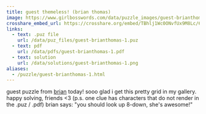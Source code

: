 ```yaml
---
title: guest themeless! (brian thomas)
image: https://www.girlbosswords.com/data/puzzle_images/guest-brianthomas-1.png
crosshare_embed_url: https://crosshare.org/embed/TBhlj1Wc0ONvfUx9M8Lc/6GZEUgttSaMcNGI8CIiXptC8S1E3
links:
  - text: .puz file
    url: /data/puz_files/guest-brianthomas-1.puz
  - text: pdf
    url: /data/pdfs/guest-brianthomas-1.pdf
  - text: solution
    url: /data/solutions/guest-brianthomas-1.png
aliases:
  - /puzzle/guest-brianthomas-1.html
---
```


guest puzzle from [brian](https://twitter.com/btcrosswords) today! sooo glad i get this pretty grid in my gallery. happy solving, friends <3 (p.s. one clue has characters that do not render in the .puz / .pdf) brian says: "you should look up 8-down, she's awesome!"
